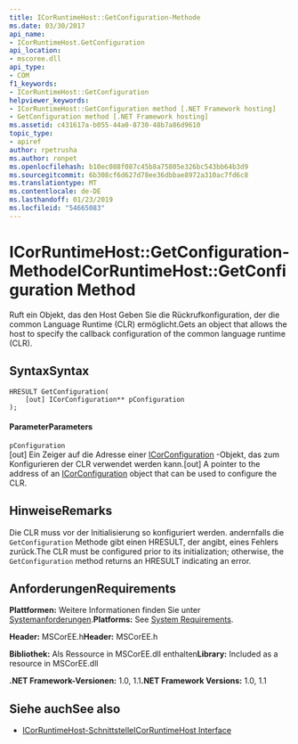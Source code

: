 ```yaml
---
title: ICorRuntimeHost::GetConfiguration-Methode
ms.date: 03/30/2017
api_name:
- ICorRuntimeHost.GetConfiguration
api_location:
- mscoree.dll
api_type:
- COM
f1_keywords:
- ICorRuntimeHost::GetConfiguration
helpviewer_keywords:
- ICorRuntimeHost::GetConfiguration method [.NET Framework hosting]
- GetConfiguration method [.NET Framework hosting]
ms.assetid: c431617a-b055-44a0-8730-48b7a86d9610
topic_type:
- apiref
author: rpetrusha
ms.author: ronpet
ms.openlocfilehash: b10ec088f087c45b8a75805e326bc543bb64b3d9
ms.sourcegitcommit: 6b308cf6d627d78ee36dbbae8972a310ac7fd6c8
ms.translationtype: MT
ms.contentlocale: de-DE
ms.lasthandoff: 01/23/2019
ms.locfileid: "54665083"
---
```

# <a name="icorruntimehostgetconfiguration-method"></a><span data-ttu-id="132d0-102">ICorRuntimeHost::GetConfiguration-Methode</span><span class="sxs-lookup"><span data-stu-id="132d0-102">ICorRuntimeHost::GetConfiguration Method</span></span>
<span data-ttu-id="132d0-103">Ruft ein Objekt, das den Host Geben Sie die Rückrufkonfiguration, der die common Language Runtime (CLR) ermöglicht.</span><span class="sxs-lookup"><span data-stu-id="132d0-103">Gets an object that allows the host to specify the callback configuration of the common language runtime (CLR).</span></span>  
  
## <a name="syntax"></a><span data-ttu-id="132d0-104">Syntax</span><span class="sxs-lookup"><span data-stu-id="132d0-104">Syntax</span></span>  
  
```  
HRESULT GetConfiguration(  
    [out] ICorConfiguration** pConfiguration  
);  
```  
  
#### <a name="parameters"></a><span data-ttu-id="132d0-105">Parameter</span><span class="sxs-lookup"><span data-stu-id="132d0-105">Parameters</span></span>  
 `pConfiguration`  
 <span data-ttu-id="132d0-106">[out] Ein Zeiger auf die Adresse einer [ICorConfiguration](../../../../docs/framework/unmanaged-api/hosting/icorconfiguration-interface.md) -Objekt, das zum Konfigurieren der CLR verwendet werden kann.</span><span class="sxs-lookup"><span data-stu-id="132d0-106">[out] A pointer to the address of an [ICorConfiguration](../../../../docs/framework/unmanaged-api/hosting/icorconfiguration-interface.md) object that can be used to configure the CLR.</span></span>  
  
## <a name="remarks"></a><span data-ttu-id="132d0-107">Hinweise</span><span class="sxs-lookup"><span data-stu-id="132d0-107">Remarks</span></span>  
 <span data-ttu-id="132d0-108">Die CLR muss vor der Initialisierung so konfiguriert werden. andernfalls die `GetConfiguration` Methode gibt einen HRESULT, der angibt, eines Fehlers zurück.</span><span class="sxs-lookup"><span data-stu-id="132d0-108">The CLR must be configured prior to its initialization; otherwise, the `GetConfiguration` method returns an HRESULT indicating an error.</span></span>  
  
## <a name="requirements"></a><span data-ttu-id="132d0-109">Anforderungen</span><span class="sxs-lookup"><span data-stu-id="132d0-109">Requirements</span></span>  
 <span data-ttu-id="132d0-110">**Plattformen:** Weitere Informationen finden Sie unter [Systemanforderungen](../../../../docs/framework/get-started/system-requirements.md).</span><span class="sxs-lookup"><span data-stu-id="132d0-110">**Platforms:** See [System Requirements](../../../../docs/framework/get-started/system-requirements.md).</span></span>  
  
 <span data-ttu-id="132d0-111">**Header:** MSCorEE.h</span><span class="sxs-lookup"><span data-stu-id="132d0-111">**Header:** MSCorEE.h</span></span>  
  
 <span data-ttu-id="132d0-112">**Bibliothek:** Als Ressource in MSCorEE.dll enthalten</span><span class="sxs-lookup"><span data-stu-id="132d0-112">**Library:** Included as a resource in MSCorEE.dll</span></span>  
  
 <span data-ttu-id="132d0-113">**.NET Framework-Versionen:** 1.0, 1.1</span><span class="sxs-lookup"><span data-stu-id="132d0-113">**.NET Framework Versions:** 1.0, 1.1</span></span>  
  
## <a name="see-also"></a><span data-ttu-id="132d0-114">Siehe auch</span><span class="sxs-lookup"><span data-stu-id="132d0-114">See also</span></span>
- [<span data-ttu-id="132d0-115">ICorRuntimeHost-Schnittstelle</span><span class="sxs-lookup"><span data-stu-id="132d0-115">ICorRuntimeHost Interface</span></span>](../../../../docs/framework/unmanaged-api/hosting/icorruntimehost-interface.md)
